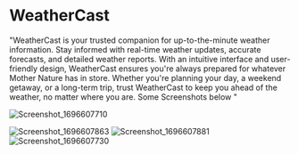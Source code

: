 # WeatherCast

"WeatherCast is your trusted companion for up-to-the-minute weather information. Stay informed with real-time weather updates, accurate forecasts, and detailed weather reports. With an intuitive interface and user-friendly design, WeatherCast ensures you're always prepared for whatever Mother Nature has in store. Whether you're planning your day, a weekend getaway, or a long-term trip, trust WeatherCast to keep you ahead of the weather, no matter where you are. Some Screenshots below "



![Screenshot_1696607710](https://github.com/gabrielibe/WeatherCast/assets/76747719/cf415698-6b4b-4020-943b-e3c0e48642d1)

![Screenshot_1696607863](https://github.com/gabrielibe/WeatherCast/assets/76747719/a781320b-ab77-4eec-855b-35a40b528c91)
![Screenshot_1696607881](https://github.com/gabrielibe/WeatherCast/assets/76747719/e51bb7e1-6c64-4d0e-b3f4-4d57151e4ad6)
![Screenshot_1696607730](https://github.com/gabrielibe/WeatherCast/assets/76747719/04444d59-7b55-430c-876c-01634f02aace)
